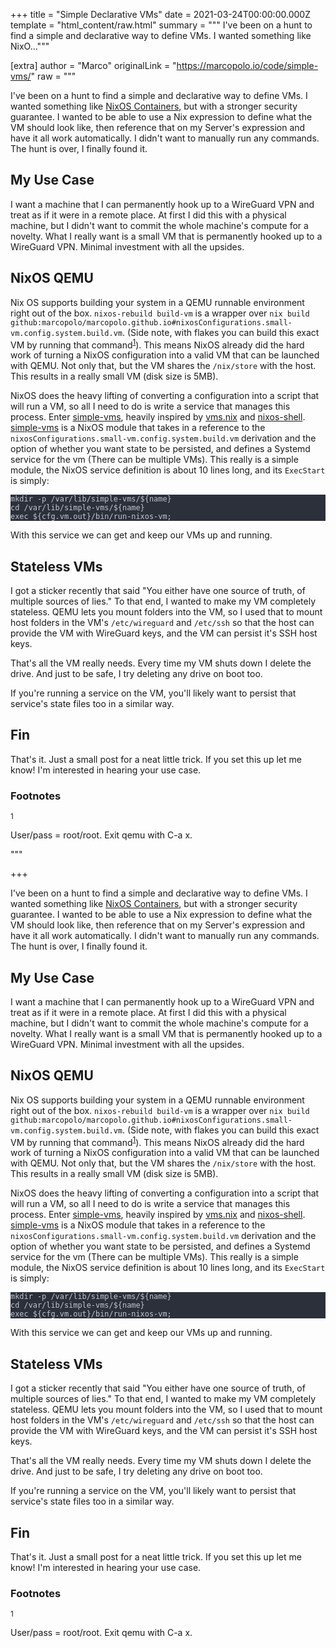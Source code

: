 
+++
title = "Simple Declarative VMs"
date = 2021-03-24T00:00:00.000Z
template = "html_content/raw.html"
summary = """
I've been on a hunt to find a simple and declarative way to define VMs. I wanted
something like NixO..."""

[extra]
author = "Marco"
originalLink = "https://marcopolo.io/code/simple-vms/"
raw = """
<p>I've been on a hunt to find a simple and declarative way to define VMs. I wanted
something like <a href="https://nixos.org/manual/nixos/stable/#ch-containers">NixOS
Containers</a>, but with a
stronger security guarantee. I wanted to be able to use a Nix expression to
define what the VM should look like, then reference that on my Server's
expression and have it all work automatically. I didn't want to manually
run any commands. The hunt is over, I finally found it.</p>
<h2 id="my-use-case">My Use Case</h2>
<p>I want a machine that I can permanently hook up to a WireGuard VPN and treat
as if it were in a remote place. At first I did this with a physical machine,
but I didn't want to commit the whole machine's compute for a novelty. What I
really want is a small VM that is permanently hooked up to a WireGuard VPN.
Minimal investment with all the upsides.</p>
<h2 id="nixos-qemu">NixOS QEMU</h2>
<p>Nix OS supports building your system in a QEMU runnable environment right out of
the box. <code>nixos-rebuild build-vm</code> is a wrapper over <code>nix build github:marcopolo/marcopolo.github.io#nixosConfigurations.small-vm.config.system.build.vm</code>. (Side note, with
flakes you can build this exact VM by running that command<sup class="footnote-reference"><a href="#1">1</a></sup>). This means NixOS
already did the hard work of turning a NixOS configuration into a valid VM that
can be launched with QEMU. Not only that, but the VM shares the <code>/nix/store</code>
with the host. This results in a really small VM (disk size is 5MB).</p>
<p>NixOS does the heavy lifting of converting a configuration into a script that
will run a VM, so all I need to do is write a service that manages this process.
Enter <a href="https://github.com/MarcoPolo/simple-vms/">simple-vms</a>, heavily inspired by
<a href="https://github.com/Nekroze/vms.nix">vms.nix</a> and
<a href="https://github.com/Mic92/nixos-shell">nixos-shell</a>. <a href="https://github.com/MarcoPolo/simple-vms/">simple-vms</a> is a NixOS
module that takes in a reference to the
<code>nixosConfigurations.small-vm.config.system.build.vm</code> derivation and the
option of whether you want state to be persisted, and defines a Systemd
service for the vm (There can be multiple VMs). This really is a simple
module, the NixOS service definition is about 10 lines long, and its
<code>ExecStart</code> is simply:</p>
<pre style="background-color:#2b303b;">
<code><span style="color:#c0c5ce;">mkdir -p /var/lib/simple-vms/${name}
cd /var/lib/simple-vms/${name}
exec ${cfg.vm.out}/bin/run-nixos-vm;
</span></code></pre>
<p>With this service we can get and keep our VMs up and running.</p>
<h2 id="stateless-vms">Stateless VMs</h2>
<p>I got a sticker recently that said &quot;You either have one source of truth, of
multiple sources of lies.&quot; To that end, I wanted to make my VM completely
stateless. QEMU lets you mount folders into the VM, so I used that to mount host
folders in the VM's <code>/etc/wireguard</code> and <code>/etc/ssh</code> so that the host can
provide the VM with WireGuard keys, and the VM can persist it's SSH host keys.</p>
<p>That's all the VM really needs. Every time my VM shuts down I delete the drive.
And just to be safe, I try deleting any drive on boot too.</p>
<p>If you're running a service on the VM, you'll likely want to persist that
service's state files too in a similar way.</p>
<h2 id="fin">Fin</h2>
<p>That's it. Just a small post for a neat little trick. If you set this up let
me know! I'm interested in hearing your use case.</p>
<h3 id="footnotes">Footnotes</h3>
<div class="footnote-definition" id="1"><sup class="footnote-definition-label">1</sup>
<p>User/pass = root/root. Exit qemu with C-a x.</p>
</div>
"""

+++
<p>I've been on a hunt to find a simple and declarative way to define VMs. I wanted
something like <a href="https://nixos.org/manual/nixos/stable/#ch-containers">NixOS
Containers</a>, but with a
stronger security guarantee. I wanted to be able to use a Nix expression to
define what the VM should look like, then reference that on my Server's
expression and have it all work automatically. I didn't want to manually
run any commands. The hunt is over, I finally found it.</p>
<h2 id="my-use-case">My Use Case</h2>
<p>I want a machine that I can permanently hook up to a WireGuard VPN and treat
as if it were in a remote place. At first I did this with a physical machine,
but I didn't want to commit the whole machine's compute for a novelty. What I
really want is a small VM that is permanently hooked up to a WireGuard VPN.
Minimal investment with all the upsides.</p>
<h2 id="nixos-qemu">NixOS QEMU</h2>
<p>Nix OS supports building your system in a QEMU runnable environment right out of
the box. <code>nixos-rebuild build-vm</code> is a wrapper over <code>nix build github:marcopolo/marcopolo.github.io#nixosConfigurations.small-vm.config.system.build.vm</code>. (Side note, with
flakes you can build this exact VM by running that command<sup class="footnote-reference"><a href="#1">1</a></sup>). This means NixOS
already did the hard work of turning a NixOS configuration into a valid VM that
can be launched with QEMU. Not only that, but the VM shares the <code>/nix/store</code>
with the host. This results in a really small VM (disk size is 5MB).</p>
<p>NixOS does the heavy lifting of converting a configuration into a script that
will run a VM, so all I need to do is write a service that manages this process.
Enter <a href="https://github.com/MarcoPolo/simple-vms/">simple-vms</a>, heavily inspired by
<a href="https://github.com/Nekroze/vms.nix">vms.nix</a> and
<a href="https://github.com/Mic92/nixos-shell">nixos-shell</a>. <a href="https://github.com/MarcoPolo/simple-vms/">simple-vms</a> is a NixOS
module that takes in a reference to the
<code>nixosConfigurations.small-vm.config.system.build.vm</code> derivation and the
option of whether you want state to be persisted, and defines a Systemd
service for the vm (There can be multiple VMs). This really is a simple
module, the NixOS service definition is about 10 lines long, and its
<code>ExecStart</code> is simply:</p>
<pre style="background-color:#2b303b;">
<code><span style="color:#c0c5ce;">mkdir -p /var/lib/simple-vms/${name}
cd /var/lib/simple-vms/${name}
exec ${cfg.vm.out}/bin/run-nixos-vm;
</span></code></pre>
<p>With this service we can get and keep our VMs up and running.</p>
<h2 id="stateless-vms">Stateless VMs</h2>
<p>I got a sticker recently that said &quot;You either have one source of truth, of
multiple sources of lies.&quot; To that end, I wanted to make my VM completely
stateless. QEMU lets you mount folders into the VM, so I used that to mount host
folders in the VM's <code>/etc/wireguard</code> and <code>/etc/ssh</code> so that the host can
provide the VM with WireGuard keys, and the VM can persist it's SSH host keys.</p>
<p>That's all the VM really needs. Every time my VM shuts down I delete the drive.
And just to be safe, I try deleting any drive on boot too.</p>
<p>If you're running a service on the VM, you'll likely want to persist that
service's state files too in a similar way.</p>
<h2 id="fin">Fin</h2>
<p>That's it. Just a small post for a neat little trick. If you set this up let
me know! I'm interested in hearing your use case.</p>
<h3 id="footnotes">Footnotes</h3>
<div class="footnote-definition" id="1"><sup class="footnote-definition-label">1</sup>
<p>User/pass = root/root. Exit qemu with C-a x.</p>
</div>


